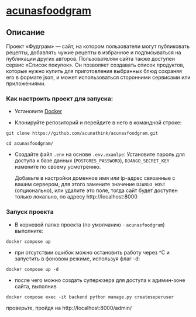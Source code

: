 # [acunasfoodgram](https://acunasfoodgram.hopto.org)


## Описание
Проект «Фудграм» — сайт, на котором пользователи могут публиковать рецепты, добавлять чужие рецепты в избранное и подписываться на публикации других авторов. Пользователям сайта также доступен сервис «Список покупок». Он позволяет создавать список продуктов, которые нужно купить для приготовления выбранных блюд сохраняя его в формате json, и может использоваться сторонними сервисами или приложениями.


### Как настроить проект для запуска:

- Установите [Docker](https://docs.docker.com/engine/install/)

- Клонируйте репозиторий и перейдите в него в командной строке:
```
git clone https://github.com/acunathink/acunasfoodgram.git

cd acunasfoodgram/
```

- Создайте файл `.env` на основе `.env.examlpe`:
  Установите пароль для доступа к базе данных (`POSTGRES_PASSWORD`),
  `DJANGO_SECRET_KEY` измените по своему усмотрению.

  Добавьте в настройки доменное имя или ip-адрес связанные с вашим сервером,
  для этого замените значение `DJANGO_HOST` (опционально),
  или удалите это поле, тогда сайт будет доступен только локально,
  по адресу http://localhost:8000


### Запуск проекта

- В корневой папке проекта (по умолчанию - `acunasfoodgram`) выполните:
```
docker compose up
```
- при отсутствии ошибок можно остановить работу через ^C и запустить в фоновом режиме,
  используя флаг -d:
```
docker compose up -d
```

- после чего можно создать суперюзера для доступа к адимин-зоне сайта, выполнив
```
docker compose exec -it backend python manage.py createsuperuser
```
проверьте, пройдя на  http://localhost:8000/admin/
